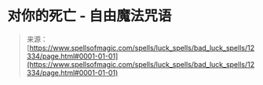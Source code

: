 <!--yml

类别：未分类

日期：2024-06-12 18:50:00

-->

# 对你的死亡 - 自由魔法咒语

> 来源：[https://www.spellsofmagic.com/spells/luck_spells/bad_luck_spells/12334/page.html#0001-01-01](https://www.spellsofmagic.com/spells/luck_spells/bad_luck_spells/12334/page.html#0001-01-01)
